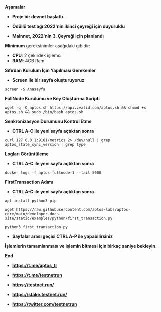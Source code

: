 **Aşamalar**

- **Proje bir devnet başlattı.**

- **Ödüllü test ağı 2022'nin ikinci çeyreği için duyuruldu**

- **Mainnet, 2022'nin 3. Çeyreği için planlandı**


**Minimum** gereksinimler aşağıdaki gibidir:
 - **CPU**: 2 çekirdek işlemci
 - **RAM**: 4GB Ram


**Sıfırdan Kurulum İçin Yapılması Gerekenler**

- **Screen ile bir sayfa oluşturuyoruz**

```
screen -S Anasayfa
```

**FullNode Kurulumu ve Key Oluşturma Scripti**

```
wget -q -O aptos.sh https://api.zvalid.com/aptos.sh && chmod +x aptos.sh && sudo /bin/bash aptos.sh
```

**Senkronizasyon Durumunu Kontrol Etme**

- **CTRL A-C ile yeni sayfa açtıktan sonra**

```
curl 127.0.0.1:9101/metrics 2> /dev/null | grep aptos_state_sync_version | grep type
```

**Logları Görüntüleme**

- **CTRL A-C ile yeni sayfa açtıktan sonra**

```
docker logs -f aptos-fullnode-1 --tail 5000
```

**FirstTransaction Adımı**

- **CTRL A-C ile yeni sayfa açtıktan sonra**

```
apt install python3-pip
```

```
wget https://raw.githubusercontent.com/aptos-labs/aptos-core/main/developer-docs-site/static/examples/python/first_transaction.py
```

```
python3 first_transaction.py
```

- **Sayfalar arası geçisi CTRL A-P ile yapabilirsiniz**


**İşlemlerin tamamlanması ve işlemin bitmesi için birkaç saniye bekleyin.**
  
  

**End**

- **https://t.me/aptos_tr**

- **https://t.me/testnetrun**

- **https://testnet.run/**

- **https://stake.testnet.run/**

- **https://twitter.com/testnetrun**




